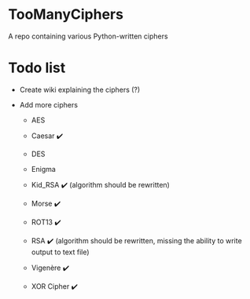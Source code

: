 # TooManyCiphers
A repo containing various Python-written ciphers

# Todo list

- Create wiki explaining the ciphers (?)

- Add more ciphers

  - AES

  - Caesar ✔️

  - DES

  - Enigma

  - Kid_RSA ✔️ (algorithm should be rewritten)

  - Morse ✔️

  - ROT13 ✔️

  - RSA ✔️ (algorithm should be rewritten, missing the ability to write output to text file)

  - Vigenère ✔️

  - XOR Cipher ✔️
